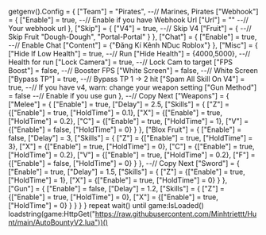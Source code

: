 getgenv().Config = {
    ["Team"] = "Pirates", --// Marines, Pirates
    ["Webhook"] = {
        ["Enable"] = true, --// Enable if you have Webhook Url
        ["Url"] = "" --// Your webhook url
    },
    ["Skip"] = {
        ["V4"] = true, --// Skip V4
        ["Fruit"] = { --// Skip Fruit
            "Dough-Dough",
            "Portal-Portal"
        }
    },
    ["Chat"] = {
        ["Enable"] = true, --// Enable Chat
        ["Content"] = {"Đăng Kí Kênh NDuc Roblox"}
    },
    ["Misc"] = {
        ["Hide If Low Health"] = true, --// Run
        ["Hide Health"] = {4000,5000}, --// Health for run
        ["Lock Camera"] = true, --// Lock Cam to target
        ["FPS Boost"] = false, --// Booster FPS
        ["White Screen"] = false, --// White Screen
        ["Bypass TP"] = true, --// Bypass TP 1 -> 2 hit
        ["Spam All Skill On V4"] = true, --// If you have v4, warn: change your weapon setting
        ["Gun Method"] = false --// Enable if you use gun
    },
    --// Copy Next
    ["Weapons"] = {
        ["Melee"] = {
            ["Enable"] = true,
            ["Delay"] = 2.5,
            ["Skills"] = {
                ["Z"] = {["Enable"] = true, ["HoldTime"] = 0.1},
                ["X"] = {["Enable"] = true, ["HoldTime"] = 0.2},
                ["C"] = {["Enable"] = true, ["HoldTime"] = 1},
                ["V"] = {["Enable"] = false, ["HoldTime"] = 0}
            }
        },
        ["Blox Fruit"] = {
            ["Enable"] = false,
            ["Delay"] = 3,
            ["Skills"] = {
                ["Z"] = {["Enable"] = true, ["HoldTime"] = 3},
                ["X"] = {["Enable"] = true, ["HoldTime"] = 0},
                ["C"] = {["Enable"] = true, ["HoldTime"] = 0.2},
                ["V"] = {["Enable"] = true, ["HoldTime"] = 0.2},
                ["F"] = {["Enable"] = false, ["HoldTime"] = 0}
            }
        },
        --// Copy Next
        ["Sword"] = {
            ["Enable"] = true,
            ["Delay"] = 1.5,
            ["Skills"] = {
                ["Z"] = {["Enable"] = true, ["HoldTime"] = 1},
                ["X"] = {["Enable"] = true, ["HoldTime"] = 0}
            } 
        },      
        ["Gun"] = {
            ["Enable"] = false,
            ["Delay"] = 1.2,
            ["Skills"] = {
                ["Z"] = {["Enable"] = true, ["HoldTime"] = 0},
                ["X"] = {["Enable"] = true, ["HoldTime"] = 0}
            } 
        }
    }
}
repeat wait() until game:IsLoaded()
loadstring(game:HttpGet("https://raw.githubusercontent.com/Minhtriettt/Hunt/main/AutoBountyV2.lua"))()
